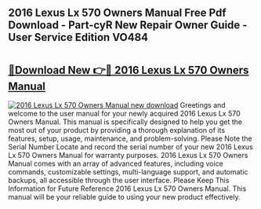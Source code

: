 ## 2016 Lexus Lx 570 Owners Manual Free Pdf Download - Part-cyR New Repair Owner Guide - User Service Edition VO484

# <h2><a href="http://bc39262.oget.top/?id=2016+Lexus+Lx+570+Owners+Manual">🔗Download New 👉🔴 2016 Lexus Lx 570 Owners Manual</a></h2>

[![2016 Lexus Lx 570 Owners Manual new download](https://i.imgur.com/5g1atiW.png)](http://bc39262.oget.top/?id=2016+Lexus+Lx+570+Owners+Manual)
Greetings and welcome to the user manual for your newly acquired 2016 Lexus Lx 570 Owners Manual. This manual is specifically designed to help you get the most out of your product by providing a thorough explanation of its features, setup, usage, maintenance, and problem-solving. Please Note the Serial Number Locate and record the serial number of your new 2016 Lexus Lx 570 Owners Manual for warranty purposes. 2016 Lexus Lx 570 Owners Manual comes with an array of advanced features, including voice commands, customizable settings, multi-language support, and automatic backups, all accessible through the user interface. Please Keep This Information for Future Reference 2016 Lexus Lx 570 Owners Manual. This manual will be your reliable guide to using your new product effectively.

